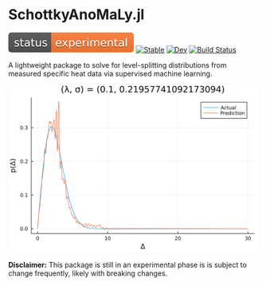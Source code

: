 # SchottkyAnoMaLy.jl

[![status: experimental](https://github.com/GIScience/badges/raw/master/status/experimental.svg)](https://github.com/GIScience/badges#experimental)
[![Stable](https://img.shields.io/badge/docs-stable-blue.svg)](https://meese-wj.github.io/SchottkyAnoMaLy.jl/stable/)
[![Dev](https://img.shields.io/badge/docs-dev-blue.svg)](https://meese-wj.github.io/SchottkyAnoMaLy.jl/dev/)
[![Build Status](https://github.com/meese-wj/SchottkyAnoMaLy.jl/actions/workflows/CI.yml/badge.svg?branch=main)](https://github.com/meese-wj/SchottkyAnoMaLy.jl/actions/workflows/CI.yml?query=branch%3Amain)

A lightweight package to solve for level-splitting distributions from measured specific heat data via supervised machine learning.

![regression picture](docs/assets/schottky_kernel_regression.svg)

**Disclaimer:** This package is still in an experimental phase is is subject to change frequently, likely with breaking changes.


